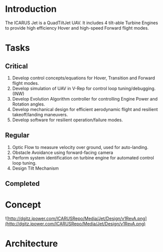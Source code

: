 # Introduction #

The ICARUS Jet is a QuadTiltJet UAV.  It includes 4 tilt-able Turbine Engines to provide high efficiency Hover and high-speed Forward flight modes.


# Tasks #
## Critical ##
  1. Develop control concepts/equations for Hover, Transition and Forward flight modes.
  1. Develop simulation of UAV in V-Rep for control loop tuning/debugging. (INW)
  1. Develop Evolution Algorithm controller for controlling Engine Power and Rotation angles.
  1. Develop mechanical design for efficient aerodynamic flight and resilient takeoff/landing maneuvers.
  1. Develop software for resilient operation/failure modes.

## Regular ##
  1. Optic Flow to measure velocity over ground, used for auto-landing.
  1. Obstacle Avoidance using forward-facing camera
  1. Perform system identification on turbine engine for automated control loop tuning.
  1. Design Tilt Mechanism

## Completed ##

# Concept #
![http://dgitz.ipower.com/ICARUSRepo/Media/Jet/Design/v1RevA.png](http://dgitz.ipower.com/ICARUSRepo/Media/Jet/Design/v1RevA.png)

# Architecture #
![![](http://dgitz.ipower.com/ICARUSRepo/Media/Jet/Design/SystemDiagramSmall.png)](http://dgitz.ipower.com/ICARUSRepo/Media/Jet/Design/SystemDiagram.png)